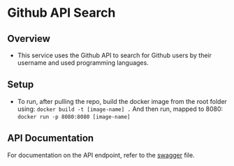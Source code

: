 # Github API Search

## Overview
- This service uses the Github API to search for Github users by their
	username and used programming languages.

## Setup
- To run, after pulling the repo, build the docker image from the
	root folder using:
	```docker build -t [image-name] .```
	And then run, mapped to 8080:
	```docker run -p 8080:8080 [image-name]```
## API Documentation
For documentation on the API endpoint, refer to the [swagger](/swagger.yaml) file.
